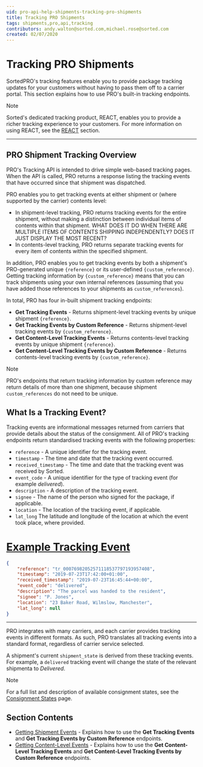 ```yaml
---
uid: pro-api-help-shipments-tracking-pro-shipments
title: Tracking PRO Shipments
tags: shipments,pro,api,tracking
contributors: andy.walton@sorted.com,michael.rose@sorted.com
created: 02/07/2020
---
```

# Tracking PRO Shipments

SortedPRO's tracking features enable you to provide package tracking updates for your customers without having to pass them off to a carrier portal. This section explains how to use PRO's built-in tracking endpoints.

> [!NOTE]
> Sorted's dedicated tracking product, REACT, enables you to provide a richer tracking experience to your customers. For more information on using REACT, see the [REACT](/react/index.html?v2) section.

---

## PRO Shipment Tracking Overview

PRO's Tracking API is intended to drive simple web-based tracking pages. When the API is called, PRO returns a response listing the tracking events that have occurred since that shipment was dispatched. 

PRO enables you to get tracking events at either shipment or (where supported by the carrier) contents level: 

* In shipment-level tracking, PRO returns tracking events for the entire shipment, without making a distinction between individual items of contents within that shipment. <span class="highlight">WHAT DOES IT DO WHEN THERE ARE MULTIPLE ITEMS OF CONTENTS SHIPPING INDEPENDENTLY? DOES IT JUST DISPLAY THE MOST RECENT?</span>
* In contents-level tracking, PRO returns separate tracking events for every item of contents within the specified shipment.

In addition, PRO enables you to get tracking events by both a shipment's PRO-generated unique `{reference}` or its user-defined `{custom_reference}`. Getting tracking information by `{custom_reference}` means that you can track shipments using your own internal references (assuming that you have added those references to your shipments as `custom_references`). 

In total, PRO has four in-built shipment tracking endpoints:

* **Get Tracking Events** - Returns shipment-level tracking events by unique shipment `{reference}`.
* **Get Tracking Events by Custom Reference** - Returns shipment-level tracking events by `{custom_reference}`.
* **Get Content-Level Tracking Events** - Returns contents-level tracking events by unique shipment `{reference}`. 
* **Get Content-Level Tracking Events by Custom Reference** - Returns contents-level tracking events by `{custom_reference}`. 

> [!NOTE]
> PRO's endpoints that return tracking information by custom reference may return details of more than one shipment, because shipment `custom_references` do not need to be unique.

## What Is a Tracking Event?

Tracking events are informational messages returned from carriers that provide details about the status of the consignment. All of PRO's tracking endpoints return standardised tracking events with the following properties:

* `reference` - A unique identifier for the tracking event.
* `timestamp` - The time and date that the tracking event occurred.
* `received_timestamp` - The time and date that the tracking event was received by Sorted.
* `event_code` - A unique identifier for the type of tracking event (for example _delivered_).
* `description` - A description of the tracking event.
* `signee` - The name of the person who signed for the package, if applicable.
* `location` - The location of the tracking event, if applicable.
* `lat_long` The latitude and longitude of the location at which the event took place, where provided.

# [Example Tracking Event](#tab/example-tracking-event)

```json
{
    "reference": "tr_00076982052571118537797193957408",
    "timestamp": "2019-07-23T17:42:00+01:00",
    "received_timestamp": "2019-07-23T16:45:44+00:00",
    "event_code": "delivered",
    "description": "The parcel was handed to the resident",
    "signee": "P. Jones",
    "location": "23 Baker Road, Wilmslow, Manchester",
    "lat_long": null
}
```
---

PRO integrates with many carriers, and each carrier provides tracking events in different formats. As such, PRO translates all tracking events into a standard format, regardless of carrier service selected.

A shipment's current `shipment_state` is derived from these tracking events. For example, a `delivered` tracking event will change the state of the relevant shipmenta to _Delivered_.

> [!NOTE]
>
> For a full list and description of available consignment states, see the [Consignment States](/pro/api/help/consignment_states.html) page.

## Section Contents

* [Getting Shipment Events](/pro/api/shipments/getting_shipment_events.html) - Explains how to use the **Get Tracking Events** and **Get Tracking Events by Custom Reference** endpoints.
* [Getting Content-Level Events](/pro/api/shipments/getting_content_level_events.html) - Explains how to use the **Get Content-Level Tracking Events** and **Get Content-Level Tracking Events by Custom Reference** endpoints.